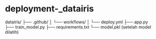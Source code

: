# deployment-_datairis
   datairis/    ├── .github/    │   └── workflows/    │       └── deploy.yml    ├── app.py    ├── train_model.py    ├── requirements.txt    └── model.pkl (setelah model dilatih)
